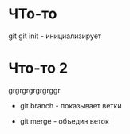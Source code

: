 # ЧТо-то

git
git init - инициализирует


# Что-то 2
grgrgrgrgrgrggr
* git branch - показывает ветки


* git merge - объедин веток